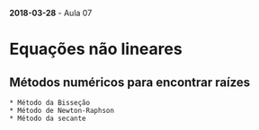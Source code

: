**2018-03-28** - Aula 07

# Equações não lineares

## Métodos numéricos para encontrar raízes
    * Método da Bisseção
    * Método de Newton-Raphson
    * Método da secante
